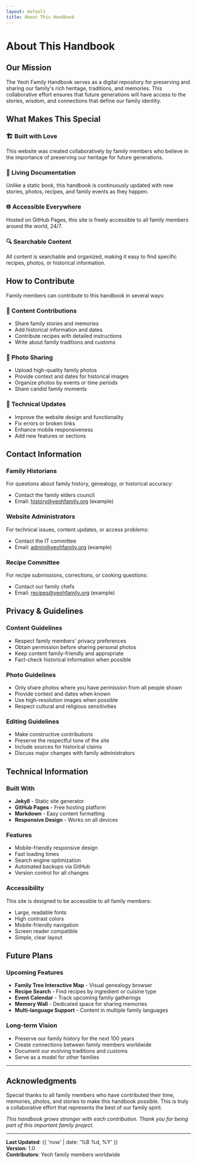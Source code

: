 ```yaml
---
layout: default
title: About This Handbook
---
```


# About This Handbook

## Our Mission

The Yeoh Family Handbook serves as a digital repository for preserving and sharing our family's rich heritage, traditions, and memories. This collaborative effort ensures that future generations will have access to the stories, wisdom, and connections that define our family identity.

## What Makes This Special

### 🏗️ Built with Love
This website was created collaboratively by family members who believe in the importance of preserving our heritage for future generations.

### 📖 Living Documentation
Unlike a static book, this handbook is continuously updated with new stories, photos, recipes, and family events as they happen.

### 🌐 Accessible Everywhere
Hosted on GitHub Pages, this site is freely accessible to all family members around the world, 24/7.

### 🔍 Searchable Content
All content is searchable and organized, making it easy to find specific recipes, photos, or historical information.

## How to Contribute

Family members can contribute to this handbook in several ways:

### 📝 Content Contributions
- Share family stories and memories
- Add historical information and dates
- Contribute recipes with detailed instructions
- Write about family traditions and customs

### 📸 Photo Sharing
- Upload high-quality family photos
- Provide context and dates for historical images
- Organize photos by events or time periods
- Share candid family moments

### 🔧 Technical Updates
- Improve the website design and functionality
- Fix errors or broken links
- Enhance mobile responsiveness
- Add new features or sections

## Contact Information

### Family Historians
For questions about family history, genealogy, or historical accuracy:
- Contact the family elders council
- Email: history@yeohfamily.org (example)

### Website Administrators  
For technical issues, content updates, or access problems:
- Contact the IT committee
- Email: admin@yeohfamily.org (example)

### Recipe Committee
For recipe submissions, corrections, or cooking questions:
- Contact our family chefs
- Email: recipes@yeohfamily.org (example)

## Privacy & Guidelines

### Content Guidelines
- Respect family members' privacy preferences
- Obtain permission before sharing personal photos
- Keep content family-friendly and appropriate
- Fact-check historical information when possible

### Photo Guidelines
- Only share photos where you have permission from all people shown
- Provide context and dates when known
- Use high-resolution images when possible
- Respect cultural and religious sensitivities

### Editing Guidelines
- Make constructive contributions
- Preserve the respectful tone of the site
- Include sources for historical claims
- Discuss major changes with family administrators

## Technical Information

### Built With
- **Jekyll** - Static site generator
- **GitHub Pages** - Free hosting platform
- **Markdown** - Easy content formatting
- **Responsive Design** - Works on all devices

### Features
- Mobile-friendly responsive design
- Fast loading times
- Search engine optimization
- Automated backups via GitHub
- Version control for all changes

### Accessibility
This site is designed to be accessible to all family members:
- Large, readable fonts
- High contrast colors
- Mobile-friendly navigation
- Screen reader compatible
- Simple, clear layout

## Future Plans

### Upcoming Features
- **Family Tree Interactive Map** - Visual genealogy browser
- **Recipe Search** - Find recipes by ingredient or cuisine type
- **Event Calendar** - Track upcoming family gatherings
- **Memory Wall** - Dedicated space for sharing memories
- **Multi-language Support** - Content in multiple family languages

### Long-term Vision
- Preserve our family history for the next 100 years
- Create connections between family members worldwide
- Document our evolving traditions and customs
- Serve as a model for other families

---

## Acknowledgments

Special thanks to all family members who have contributed their time, memories, photos, and stories to make this handbook possible. This is truly a collaborative effort that represents the best of our family spirit.

*This handbook grows stronger with each contribution. Thank you for being part of this important family project.*

---

**Last Updated**: {{ 'now' | date: '%B %d, %Y' }}  
**Version**: 1.0  
**Contributors**: Yeoh family members worldwide